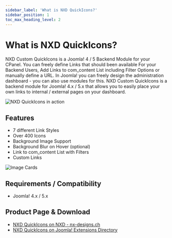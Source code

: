 ```yaml
---
sidebar_label: 'What is NXD QuickIcons?'
sidebar_position: 1
toc_max_heading_level: 2
---
```


# What is NXD QuickIcons?

NXD Custom QuickIcons is a Joomla! 4 / 5 Backend Module for your CPanel. You can freely define Links that should been
available For your Backend Users, Add Links to com_content List including Filter Options or manually define a URL.
In Joomla! you can freely design the administration dashboard - you can also use modules for this. NXD Custom QuickIcons
is a backend module for Joomla! 4.x / 5.x that allows you to easily place your own links to internal / external pages on
your dashboard.

<img src="/img/nxd-quickicons/module-image-focused.png" alt="NXD QuickIcons in action" />

## Features

- 7 different Link Styles
- Over 400 Icons
- Background Image Support
- Background Blur on Hover (optional)
- Link to com_content List with Filters
- Custom Links

<img src="/img/nxd-quickicons/blurred.jpeg" alt="Image Cards" />

## Requirements / Compatibility

- Joomla! 4.x / 5.x

## Product Page & Download

- [NXD QuickIcons on NXD - nx-designs.ch](https://nx-designs.ch/ext/nxd-custom-quickicons)
- [NXD QuickIcons on Joomla! Extensions Directory](https://extensions.joomla.org/extension/nxd-custom-quickicons/)

